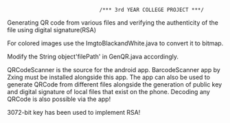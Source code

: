                                   /*** 3rd YEAR COLLEGE PROJECT ***/

Generating QR code from various files and verifying the authenticity of the file using digital signature(RSA)

For colored images use the ImgtoBlackandWhite.java to convert it to bitmap.

Modify the String object'filePath' in GenQR.java accordingly.

QRCodeScanner is the source for the android app. BarcodeScanner app by Zxing must be installed alongside this app.
The app can also be used to generate QRCode from different files alongside the generation of public key and digital signature of local files that exist on the phone.
Decoding any QRCode is also possible via the app!

3072-bit key has been used to implement RSA!


